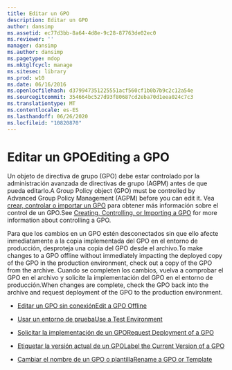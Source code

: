 ```yaml
---
title: Editar un GPO
description: Editar un GPO
author: dansimp
ms.assetid: ec77d3bb-8a64-4d8e-9c28-87763de02ec0
ms.reviewer: ''
manager: dansimp
ms.author: dansimp
ms.pagetype: mdop
ms.mktglfcycl: manage
ms.sitesec: library
ms.prod: w10
ms.date: 06/16/2016
ms.openlocfilehash: d379947351225551acf560cf1b0b7b9c2c12a54e
ms.sourcegitcommit: 354664bc527d93f80687cd2eba70d1eea024c7c3
ms.translationtype: MT
ms.contentlocale: es-ES
ms.lasthandoff: 06/26/2020
ms.locfileid: "10820870"
---
```

# <span data-ttu-id="c0439-103">Editar un GPO</span><span class="sxs-lookup"><span data-stu-id="c0439-103">Editing a GPO</span></span>


<span data-ttu-id="c0439-104">Un objeto de directiva de grupo (GPO) debe estar controlado por la administración avanzada de directivas de grupo (AGPM) antes de que pueda editarlo.</span><span class="sxs-lookup"><span data-stu-id="c0439-104">A Group Policy object (GPO) must be controlled by Advanced Group Policy Management (AGPM) before you can edit it.</span></span> <span data-ttu-id="c0439-105">Vea [crear, controlar o importar un GPO](creating-controlling-or-importing-a-gpo-editor.md) para obtener más información sobre el control de un GPO.</span><span class="sxs-lookup"><span data-stu-id="c0439-105">See [Creating, Controlling, or Importing a GPO](creating-controlling-or-importing-a-gpo-editor.md) for more information about controlling a GPO.</span></span>

<span data-ttu-id="c0439-106">Para que los cambios en un GPO estén desconectados sin que ello afecte inmediatamente a la copia implementada del GPO en el entorno de producción, desproteja una copia del GPO desde el archivo.</span><span class="sxs-lookup"><span data-stu-id="c0439-106">To make changes to a GPO offline without immediately impacting the deployed copy of the GPO in the production environment, check out a copy of the GPO from the archive.</span></span> <span data-ttu-id="c0439-107">Cuando se completen los cambios, vuelva a comprobar el GPO en el archivo y solicite la implementación del GPO en el entorno de producción.</span><span class="sxs-lookup"><span data-stu-id="c0439-107">When changes are complete, check the GPO back into the archive and request deployment of the GPO to the production environment.</span></span>

-   [<span data-ttu-id="c0439-108">Editar un GPO sin conexión</span><span class="sxs-lookup"><span data-stu-id="c0439-108">Edit a GPO Offline</span></span>](edit-a-gpo-offline.md)

-   [<span data-ttu-id="c0439-109">Usar un entorno de prueba</span><span class="sxs-lookup"><span data-stu-id="c0439-109">Use a Test Environment</span></span>](use-a-test-environment.md)

-   [<span data-ttu-id="c0439-110">Solicitar la implementación de un GPO</span><span class="sxs-lookup"><span data-stu-id="c0439-110">Request Deployment of a GPO</span></span>](request-deployment-of-a-gpo.md)

-   [<span data-ttu-id="c0439-111">Etiquetar la versión actual de un GPO</span><span class="sxs-lookup"><span data-stu-id="c0439-111">Label the Current Version of a GPO</span></span>](label-the-current-version-of-a-gpo.md)

-   [<span data-ttu-id="c0439-112">Cambiar el nombre de un GPO o plantilla</span><span class="sxs-lookup"><span data-stu-id="c0439-112">Rename a GPO or Template</span></span>](rename-a-gpo-or-template.md)

 

 





